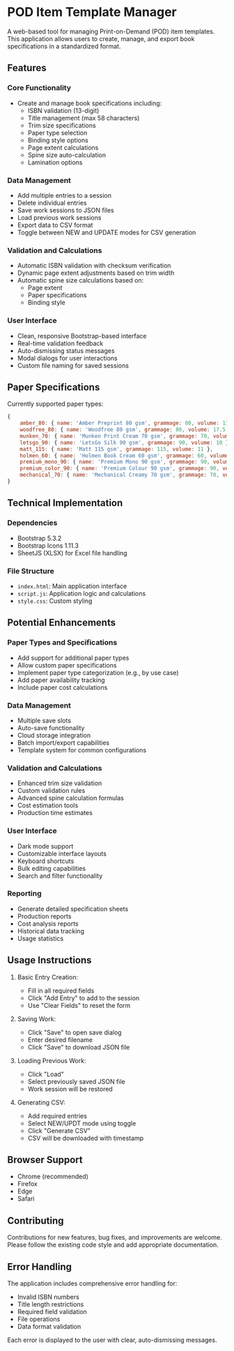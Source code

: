 # POD Item Template Manager

A web-based tool for managing Print-on-Demand (POD) item templates. This application allows users to create, manage, and export book specifications in a standardized format.

## Features

### Core Functionality
- Create and manage book specifications including:
  - ISBN validation (13-digit)
  - Title management (max 58 characters)
  - Trim size specifications
  - Paper type selection
  - Binding style options
  - Page extent calculations
  - Spine size auto-calculation
  - Lamination options

### Data Management
- Add multiple entries to a session
- Delete individual entries
- Save work sessions to JSON files
- Load previous work sessions
- Export data to CSV format
- Toggle between NEW and UPDATE modes for CSV generation

### Validation and Calculations
- Automatic ISBN validation with checksum verification
- Dynamic page extent adjustments based on trim width
- Automatic spine size calculations based on:
  - Page extent
  - Paper specifications
  - Binding style

### User Interface
- Clean, responsive Bootstrap-based interface
- Real-time validation feedback
- Auto-dismissing status messages
- Modal dialogs for user interactions
- Custom file naming for saved sessions

## Paper Specifications

Currently supported paper types:
```javascript
{
    amber_80: { name: 'Amber Preprint 80 gsm', grammage: 80, volume: 13 },
    woodfree_80: { name: 'Woodfree 80 gsm', grammage: 80, volume: 17.5 },
    munken_70: { name: 'Munken Print Cream 70 gsm', grammage: 70, volume: 18 },
    letsgo_90: { name: 'LetsGo Silk 90 gsm', grammage: 90, volume: 10 },
    matt_115: { name: 'Matt 115 gsm', grammage: 115, volume: 11 },
    holmen_60: { name: 'Holmen Book Cream 60 gsm', grammage: 60, volume: 18 },
    premium_mono_90: { name: 'Premium Mono 90 gsm', grammage: 90, volume: 9.7 },
    premium_color_90: { name: 'Premium Colour 90 gsm', grammage: 90, volume: 9.7 },
    mechanical_70: { name: 'Mechanical Creamy 70 gsm', grammage: 70, volume: 20 }
}
```

## Technical Implementation

### Dependencies
- Bootstrap 5.3.2
- Bootstrap Icons 1.11.3
- SheetJS (XLSX) for Excel file handling

### File Structure
- `index.html`: Main application interface
- `script.js`: Application logic and calculations
- `style.css`: Custom styling

## Potential Enhancements

### Paper Types and Specifications
- Add support for additional paper types
- Allow custom paper specifications
- Implement paper type categorization (e.g., by use case)
- Add paper availability tracking
- Include paper cost calculations

### Data Management
- Multiple save slots
- Auto-save functionality
- Cloud storage integration
- Batch import/export capabilities
- Template system for common configurations

### Validation and Calculations
- Enhanced trim size validation
- Custom validation rules
- Advanced spine calculation formulas
- Cost estimation tools
- Production time estimates

### User Interface
- Dark mode support
- Customizable interface layouts
- Keyboard shortcuts
- Bulk editing capabilities
- Search and filter functionality

### Reporting
- Generate detailed specification sheets
- Production reports
- Cost analysis reports
- Historical data tracking
- Usage statistics

## Usage Instructions

1. Basic Entry Creation:
   - Fill in all required fields
   - Click "Add Entry" to add to the session
   - Use "Clear Fields" to reset the form

2. Saving Work:
   - Click "Save" to open save dialog
   - Enter desired filename
   - Click "Save" to download JSON file

3. Loading Previous Work:
   - Click "Load"
   - Select previously saved JSON file
   - Work session will be restored

4. Generating CSV:
   - Add required entries
   - Select NEW/UPDT mode using toggle
   - Click "Generate CSV"
   - CSV will be downloaded with timestamp

## Browser Support
- Chrome (recommended)
- Firefox
- Edge
- Safari

## Contributing
Contributions for new features, bug fixes, and improvements are welcome. Please follow the existing code style and add appropriate documentation.

## Error Handling
The application includes comprehensive error handling for:
- Invalid ISBN numbers
- Title length restrictions
- Required field validation
- File operations
- Data format validation

Each error is displayed to the user with clear, auto-dismissing messages.
